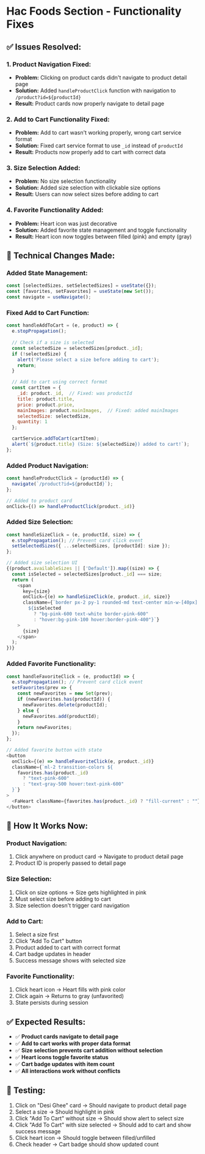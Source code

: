 # Hac Foods Section - Functionality Fixes

## ✅ **Issues Resolved:**

### **1. Product Navigation Fixed:**
- **Problem:** Clicking on product cards didn't navigate to product detail page
- **Solution:** Added `handleProductClick` function with navigation to `/product?id=${productId}`
- **Result:** Product cards now properly navigate to detail page

### **2. Add to Cart Functionality Fixed:**
- **Problem:** Add to cart wasn't working properly, wrong cart service format
- **Solution:** Fixed cart service format to use `_id` instead of `productId`
- **Result:** Products now properly add to cart with correct data

### **3. Size Selection Added:**
- **Problem:** No size selection functionality
- **Solution:** Added size selection with clickable size options
- **Result:** Users can now select sizes before adding to cart

### **4. Favorite Functionality Added:**
- **Problem:** Heart icon was just decorative
- **Solution:** Added favorite state management and toggle functionality
- **Result:** Heart icon now toggles between filled (pink) and empty (gray)

## 🔧 **Technical Changes Made:**

### **Added State Management:**
```javascript
const [selectedSizes, setSelectedSizes] = useState({});
const [favorites, setFavorites] = useState(new Set());
const navigate = useNavigate();
```

### **Fixed Add to Cart Function:**
```javascript
const handleAddToCart = (e, product) => {
  e.stopPropagation();
  
  // Check if a size is selected
  const selectedSize = selectedSizes[product._id];
  if (!selectedSize) {
    alert('Please select a size before adding to cart');
    return;
  }

  // Add to cart using correct format
  const cartItem = {
    _id: product._id,  // Fixed: was productId
    title: product.title,
    price: product.price,
    mainImages: product.mainImages,  // Fixed: added mainImages
    selectedSize: selectedSize,
    quantity: 1
  };

  cartService.addToCart(cartItem);
  alert(`${product.title} (Size: ${selectedSize}) added to cart!`);
};
```

### **Added Product Navigation:**
```javascript
const handleProductClick = (productId) => {
  navigate(`/product?id=${productId}`);
};

// Added to product card
onClick={() => handleProductClick(product._id)}
```

### **Added Size Selection:**
```javascript
const handleSizeClick = (e, productId, size) => {
  e.stopPropagation(); // Prevent card click event
  setSelectedSizes({ ...selectedSizes, [productId]: size });
};

// Added size selection UI
{(product.availableSizes || ['Default']).map((size) => {
  const isSelected = selectedSizes[product._id] === size;
  return (
    <span
      key={size}
      onClick={(e) => handleSizeClick(e, product._id, size)}
      className={`border px-2 py-1 rounded-md text-center min-w-[40px] cursor-pointer transition text-xs
        ${isSelected
          ? "bg-pink-600 text-white border-pink-600"
          : "hover:bg-pink-100 hover:border-pink-400"}`}
    >
      {size}
    </span>
  );
})}
```

### **Added Favorite Functionality:**
```javascript
const handleFavoriteClick = (e, productId) => {
  e.stopPropagation(); // Prevent card click event
  setFavorites(prev => {
    const newFavorites = new Set(prev);
    if (newFavorites.has(productId)) {
      newFavorites.delete(productId);
    } else {
      newFavorites.add(productId);
    }
    return newFavorites;
  });
};

// Added favorite button with state
<button 
  onClick={(e) => handleFavoriteClick(e, product._id)}
  className={`ml-2 transition-colors ${
    favorites.has(product._id) 
      ? "text-pink-600" 
      : "text-gray-500 hover:text-pink-600"
  }`}
>
  <FaHeart className={favorites.has(product._id) ? "fill-current" : ""} />
</button>
```

## 🎯 **How It Works Now:**

### **Product Navigation:**
1. Click anywhere on product card → Navigate to product detail page
2. Product ID is properly passed to detail page

### **Size Selection:**
1. Click on size options → Size gets highlighted in pink
2. Must select size before adding to cart
3. Size selection doesn't trigger card navigation

### **Add to Cart:**
1. Select a size first
2. Click "Add To Cart" button
3. Product added to cart with correct format
4. Cart badge updates in header
5. Success message shows with selected size

### **Favorite Functionality:**
1. Click heart icon → Heart fills with pink color
2. Click again → Returns to gray (unfavorited)
3. State persists during session

## ✅ **Expected Results:**
- ✅ **Product cards navigate to detail page**
- ✅ **Add to cart works with proper data format**
- ✅ **Size selection prevents cart addition without selection**
- ✅ **Heart icons toggle favorite status**
- ✅ **Cart badge updates with item count**
- ✅ **All interactions work without conflicts**

## 📝 **Testing:**
1. Click on "Desi Ghee" card → Should navigate to product detail page
2. Select a size → Should highlight in pink
3. Click "Add To Cart" without size → Should show alert to select size
4. Click "Add To Cart" with size selected → Should add to cart and show success message
5. Click heart icon → Should toggle between filled/unfilled
6. Check header → Cart badge should show updated count
